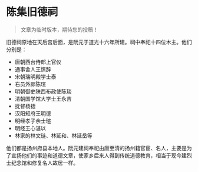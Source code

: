
# 陈集旧德祠

> 文章为临时版本，期待您的投稿！

旧德祠原地在天后宫后面，是阮元于道光十六年所建。祠中奉祀十四位木主。他们分别是：

* 唐朝西台侍郎上官仪
* 通事舍人王慎辞
* 宋朝瑞明殿学士泰
* 右员外郎陈瑄
* 明朝御史陕西布政使陈琰
* 清朝国学馆大学士王永吉
* 抚督杨捷
* 汉阳知府王明德
* 明经孝子余士瑄
* 明经王心湛以
* 林家的林文琏、林延和、林延岳等

他们都是扬州府县本地人。阮元建祠奉祀由唐至清的扬州籍官宦、名人，主要是为了宣扬他们的事迹和道德文章，使家乡后来人得到传统道德教育，相当于现今建烈士纪念馆和修复名人故居一样。
